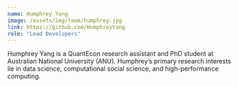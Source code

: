 ```yaml
---
name: Humphrey Yang
image: /assets/img/team/humphrey.jpg
link: https://github.com/HumphreyYang
role: "Lead Developers"
---
```

Humphrey Yang is a QuantEcon research assistant and PhD student at Australian National University (ANU). Humphrey’s primary research interests lie in data science, computational social science, and high-performance computing.
